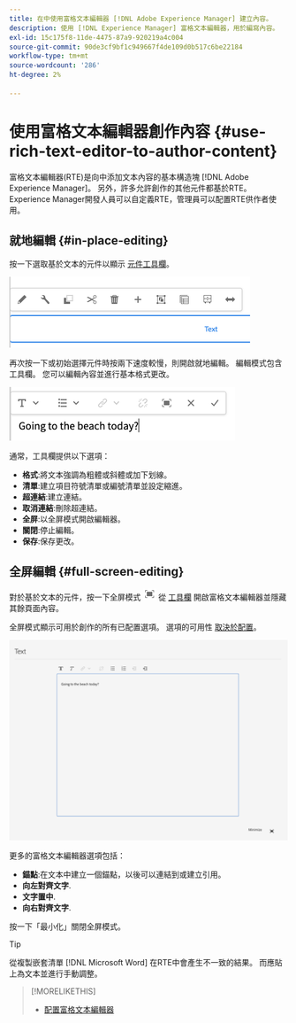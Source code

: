 ```yaml
---
title: 在中使用富格文本編輯器 [!DNL Adobe Experience Manager] 建立內容。
description: 使用 [!DNL Experience Manager] 富格文本編輯器，用於編寫內容。
exl-id: 15c175f8-11de-4475-87a9-920219a4c004
source-git-commit: 90de3cf9bf1c949667f4de109d0b517c6be22184
workflow-type: tm+mt
source-wordcount: '286'
ht-degree: 2%

---
```


# 使用富格文本編輯器創作內容 {#use-rich-text-editor-to-author-content}

富格文本編輯器(RTE)是向中添加文本內容的基本構造塊 [!DNL Adobe Experience Manager]。 另外，許多允許創作的其他元件都基於RTE。 Experience Manager開發人員可以自定義RTE，管理員可以配置RTE供作者使用。

## 就地編輯 {#in-place-editing}

按一下選取基於文本的元件以顯示 [元件工具欄](/help/sites-cloud/authoring/fundamentals/editing-content.md#component-toolbar)。

![元件工具欄](/help/sites-cloud/authoring/assets/editing-component-toolbar.png)

再次按一下或初始選擇元件時按兩下速度較慢，則開啟就地編輯。 編輯模式包含工具欄。 您可以編輯內容並進行基本格式更改。

![使用RTE就地編輯](/help/sites-cloud/authoring/assets/rte-in-place-editing.png)

通常，工具欄提供以下選項：

* **格式**:將文本強調為粗體或斜體或加下划線。
* **清單**:建立項目符號清單或編號清單並設定縮進。
* **超連結**:建立連結。
* **取消連結**:刪除超連結。
* **全屏**:以全屏模式開啟編輯器。
* **關閉**:停止編輯。
* **保存**:保存更改。

## 全屏編輯 {#full-screen-editing}

對於基於文本的元件，按一下全屏模式 ![RTE全屏按鈕](/help/sites-cloud/authoring/assets/editing-full-screen.png) 從 [工具欄](/help/sites-cloud/authoring/fundamentals/editing-content.md#component-toolbar) 開啟富格文本編輯器並隱藏其餘頁面內容。

全屏模式顯示可用於創作的所有已配置選項。 選項的可用性 [取決於配置](/help/implementing/developing/extending/rich-text-editor.md)。

![全屏模式下的RTE](/help/sites-cloud/authoring/assets/rte-full-screen.png)

更多的富格文本編輯器選項包括：

* **錨點**:在文本中建立一個錨點，以後可以連結到或建立引用。
* **向左對齊文字**.
* **文字置中**.
* **向右對齊文字**.

按一下「最小化」關閉全屏模式。

>[!TIP]
>
>從複製嵌套清單 [!DNL Microsoft Word] 在RTE中會產生不一致的結果。 而應貼上為文本並進行手動調整。

>[!MORELIKETHIS]
>
>* [配置富格文本編輯器](/help/implementing/developing/extending/rich-text-editor.md)

